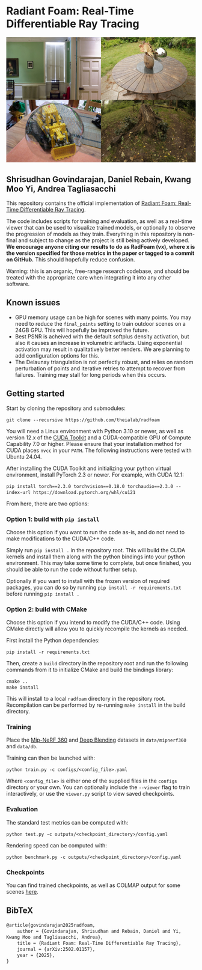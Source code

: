 # Radiant Foam: Real-Time Differentiable Ray Tracing

![](teaser.jpg)

## Shrisudhan Govindarajan, Daniel Rebain, Kwang Moo Yi, Andrea Tagliasacchi

This repository contains the official implementation of [Radiant Foam: Real-Time Differentiable Ray Tracing](https://radfoam.github.io).

The code includes scripts for training and evaluation, as well as a real-time viewer that can be used to visualize trained models, or optionally to observe the progression of models as they train. Everything in this repository is non-final and subject to change as the project is still being actively developed. **We encourage anyone citing our results to do as RadFoam (vx), where x is the version specified for those metrics in the paper or tagged to a commit on GitHub.** This should hopefully reduce confusion.

Warning: this is an organic, free-range research codebase, and should be treated with the appropriate care when integrating it into any other software.

## Known issues
 - GPU memory usage can be high for scenes with many points. You may need to reduce the `final_points` setting to train outdoor scenes on a 24GB GPU. This will hopefully be improved the future.
 - Best PSNR is acheived with the default softplus density activation, but also it causes an increase in volumetric artifacts. Using exponential activation may result in qualitatively better renders. We are planning to add configuration options for this.
 - The Delaunay triangulation is not perfectly robust, and relies on random perturbation of points and iterative retries to attempt to recover from failures. Training may stall for long periods when this occurs.

## Getting started

Start by cloning the repository and submodules:

    git clone --recursive https://github.com/theialab/radfoam

You will need a Linux environment with Python 3.10 or newer, as well as version 12.x of the [CUDA Toolkit](https://developer.nvidia.com/cuda-downloads) and a CUDA-compatible GPU of Compute Capability 7.0 or higher. Please ensure that your installation method for CUDA places `nvcc` in your `PATH`. The following instructions were tested with Ubuntu 24.04.

After installing the CUDA Toolkit and initializing your python virtual environment, install PyTorch 2.3 or newer. For example, with CUDA 12.1:

    pip install torch==2.3.0 torchvision==0.18.0 torchaudio==2.3.0 --index-url https://download.pytorch.org/whl/cu121

From here, there are two options:

### Option 1: build with `pip install`

Choose this option if you want to run the code as-is, and do not need to make modifications to the CUDA/C++ code.

Simply run `pip install .` in the repository root. This will build the CUDA kernels and install them along with the python bindings into your python environment. This may take some time to complete, but once finished, you should be able to run the code without further setup.

Optionally if you want to install with the frozen version of required packages, you can do so by running `pip install -r requirements.txt` before running `pip install .`

### Option 2: build with CMake

Choose this option if you intend to modify the CUDA/C++ code. Using CMake directly will allow you to quickly recompile the kernels as needed.

First install the Python dependencies:

    pip install -r requirements.txt


Then, create a `build` directory in the repository root and run the following commands from it to initialize CMake and build the bindings library:

    cmake ..
    make install

This will install to a local `radfoam` directory in the repository root. Recompilation can be performed by re-running `make install` in the build directory.

### Training

Place the [Mip-NeRF 360](https://jonbarron.info/mipnerf360) and [Deep Blending](https://github.com/Phog/DeepBlending) datasets in `data/mipnerf360` and `data/db`.

Training can then be launched with:

    python train.py -c configs/<config_file>.yaml

Where `<config_file>` is either one of the supplied files in the `configs` directory or your own.
You can optionally include the `--viewer` flag to train interactively, or use the `viewer.py` script to view saved checkpoints.

### Evaluation

The standard test metrics can be computed with:

    python test.py -c outputs/<checkpoint_directory>/config.yaml

Rendering speed can be computed with:

    python benchmark.py -c outputs/<checkpoint_directory>/config.yaml

### Checkpoints

You can find trained checkpoints, as well as COLMAP output for some scenes [here](https://drive.google.com/drive/folders/1o8ulZORogwjrfsz3E-QY3f-oPjVFrEVI?usp=drive_link).

## BibTeX

    @article{govindarajan2025radfoam,
        author = {Govindarajan, Shrisudhan and Rebain, Daniel and Yi, Kwang Moo and Tagliasacchi, Andrea},
        title = {Radiant Foam: Real-Time Differentiable Ray Tracing},
        journal = {arXiv:2502.01157},
        year = {2025},
    }

